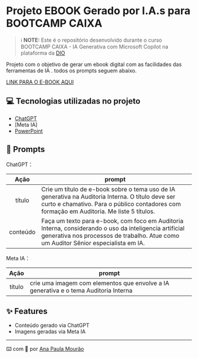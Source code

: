 # Projeto EBOOK Gerado por I.A.s para BOOTCAMP CAIXA


 > ℹ️ **NOTE:** Este é o repositório desenvolvido durante o curso BOOTCAMP CAIXA - IA Generativa com Microsoft Copilot na plataforma da [DIO](https://dio.me)

Projeto com o objetivo de gerar um ebook digital com as facilidades das ferramentas de IA . todos os prompts
seguem abaixo.

[LINK PARA O E-BOOK AQUI](https://github.com/anapmourao/E-BOOK/blob/main/EBOOK%20IAG%20O%20FUTURO%20DA%20AUDITORIA%20INTERNA.pdf)

## 💻 Tecnologias utilizadas no projeto

- [ChatGPT](https://chat.openai.com/) 
- [Meta IA]
- [PowerPoint](https://www.microsoft.com/en/microsoft-365/powerpoint)

## 🧠 Prompts


ChatGPT：

|   Ação   | prompt                                                                                                                                                                                                                                                                         |
| :------: | ------------------------------------------------------------------------------------------------------------------------------------------------------------------------------------------------------------------------------------------------------------------------------ |
|  título  | Crie um título de e-book sobre o tema  uso de IA generativa na Auditoria Interna.  O título deve ser curto e chamativo. Para o público contadores com formação em Auditoria.  Me liste 5 títulos.                                                        |
| conteúdo | Faça um texto para e-book, com foco em Auditoria Interna, considerando o uso da inteligencia artificial generativa nos processos de trabalho.  Atue como um Auditor Sênior especialista em IA.

Meta IA：

|  Ação  | prompt                                                                                 |
| :----: | -------------------------------------------------------------------------------------- |
| título | crie uma imagem com elementos que envolve a IA generativa e o tema Auditoria Interna |

## ✨ Features

- Conteúdo gerado via ChatGPT
- Imagens geradas via Meta IA

---

⌨️ com 💜 por [Ana Paula Mourão](https://github.com/anapmourao)
